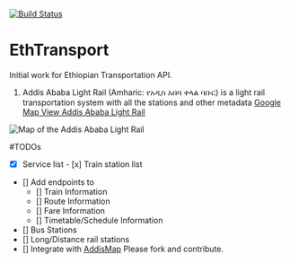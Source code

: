 [![Build Status](https://travis-ci.com/etmdb/EthTransport.svg?token=qSRDtBo4pyPsXgVaW65T&branch=master)](https://travis-ci.com/etmdb/EthTransport.svg?branch=master)

# EthTransport

Initial work for Ethiopian Transportation API. 
1. Addis Ababa Light Rail (Amharic: የአዲስ አበባ ቀላል ባቡር) is a light rail transportation system with all the stations and other metadata 
[Google Map View Addis Ababa Light Rail](https://www.google.com/maps/d/viewer?mid=106kgcp8BitU0klqnWtBnndr-jC_7hakN&ll=8.992561924842404%2C38.79902244999994&z=13)

![Map of the Addis Ababa Light Rail](https://github.com/etmdb/EthTransport/blob/master/gallery/Map_of_the_Addis_Ababa_Light_Rail.png)

#TODOs

- [x] Service list
- [x] Train station list
- [] Add endpoints to
   - [] Train Information
   - [] Route Information
   - [] Fare Information
   - [] Timetable/Schedule Information
- [] Bus Stations
- [] Long/Distance rail stations
- [] Integrate with [AddisMap](http://www.addismap.com/)
Please fork and contribute. 
